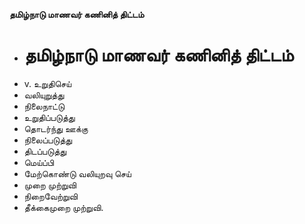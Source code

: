 **தமிழ்நாடு மாணவர் கணினித் திட்டம்**
- # தமிழ்நாடு மாணவர் கணினித் திட்டம்
- v. உறுதிசெய்
- வலியுறுத்து
- நிலைநாட்டு
- உறுதிப்படுத்து
- தொடர்ந்து ஊக்கு
- நிலைப்படுத்து
- திடப்படுத்து
- மெய்ப்பி
- மேற்கொண்டு வலியுறவு செய்
- முறை முற்றுவி
- நிறைவேற்றுவி
- தீக்கைமுறை முற்றுவி.

